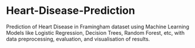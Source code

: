 # Heart-Disease-Prediction
Prediction of Heart Disease in Framingham dataset using Machine Learning Models like Logistic Regression, Decision Trees, Random Forest, etc, with data preprocessing, evaluation, and visualisation of results.
